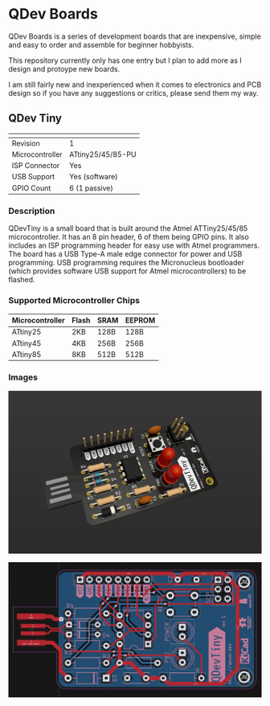 # QDev Boards

QDev Boards is a series of development boards that are inexpensive, simple and easy to order and assemble for beginner hobbyists.

This repository currently only has one entry but I plan to add more as I design and protoype new boards.

I am still fairly new and inexperienced when it comes to electronics and PCB design so if you have any suggestions or critics, please send them my way.

## QDev Tiny

| <!-- -->        | <!-- -->          |
| --------------- | ----------------- |
| Revision        | 1                 |
| Microcontroller | ATtiny25/45/85-PU |
| ISP Connector   | Yes               |
| USB Support     | Yes (software)    |
| GPIO Count      | 6 (1 passive)     |

### Description

QDevTiny is a small board that is built around the Atmel ATTiny25/45/85 microcontroller. It has an 8 pin header, 6 of them being GPIO pins. It also includes an ISP programming header for easy use with Atmel programmers. The board has a USB Type-A male edge connector for power and USB programming. USB programming requires the Micronucleus bootloader (which provides software USB support for Atmel microcontrollers) to be flashed.

### Supported Microcontroller Chips

| Microcontroller   | Flash | SRAM | EEPROM |
| ----------------- | ----- | ---- | ------ |
| ATtiny25          | 2KB   | 128B | 128B   |
| ATtiny45          | 4KB   | 256B | 256B   |
| ATtiny85          | 8KB   | 512B | 512B   |

### Images

![](https://github.com/qewer33/QDev-Boards/blob/main/assets/qdevtiny-3d-board.png?raw=true)

![](https://github.com/qewer33/QDev-Boards/blob/main/assets/qdevtiny-pcb-board.png?raw=true)
